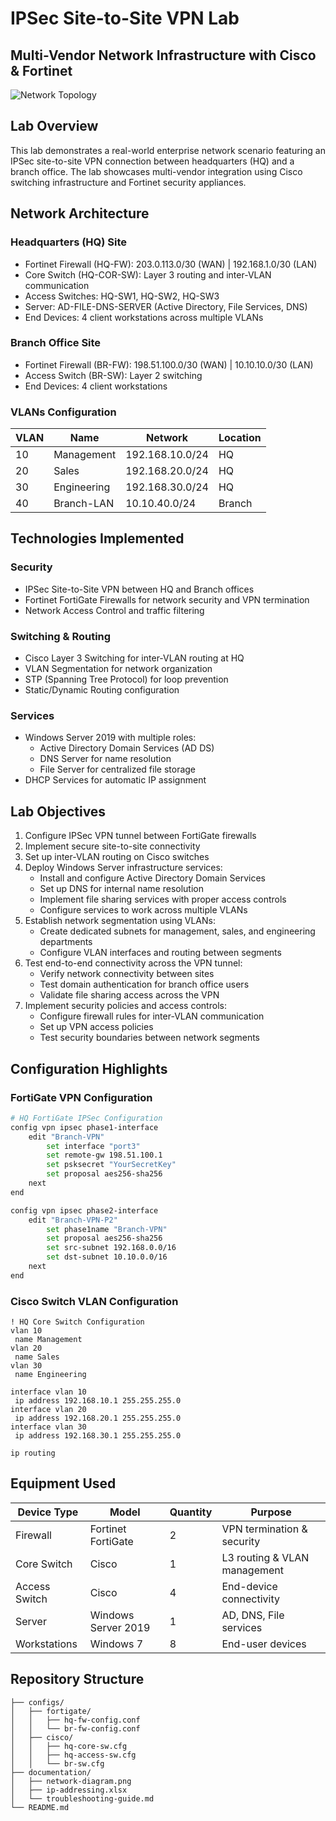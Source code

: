 # IPSec Site-to-Site VPN Lab
## Multi-Vendor Network Infrastructure with Cisco & Fortinet

![Network Topology](topology-diagram.png)

## Lab Overview

This lab demonstrates a real-world enterprise network scenario featuring an IPSec site-to-site VPN connection between headquarters (HQ) and a branch office. The lab showcases multi-vendor integration using Cisco switching infrastructure and Fortinet security appliances.

## Network Architecture

### Headquarters (HQ) Site
- Fortinet Firewall (HQ-FW): 203.0.113.0/30 (WAN) | 192.168.1.0/30 (LAN)
- Core Switch (HQ-COR-SW): Layer 3 routing and inter-VLAN communication
- Access Switches: HQ-SW1, HQ-SW2, HQ-SW3
- Server: AD-FILE-DNS-SERVER (Active Directory, File Services, DNS)
- End Devices: 4 client workstations across multiple VLANs

### Branch Office Site
- Fortinet Firewall (BR-FW): 198.51.100.0/30 (WAN) | 10.10.10.0/30 (LAN)
- Access Switch (BR-SW): Layer 2 switching
- End Devices: 4 client workstations

### VLANs Configuration
| VLAN | Name | Network | Location |
|------|------|---------|----------|
| 10 | Management | 192.168.10.0/24 | HQ |
| 20 | Sales | 192.168.20.0/24 | HQ |
| 30 | Engineering | 192.168.30.0/24 | HQ |
| 40 | Branch-LAN | 10.10.40.0/24 | Branch |

## Technologies Implemented

### Security
- IPSec Site-to-Site VPN between HQ and Branch offices
- Fortinet FortiGate Firewalls for network security and VPN termination
- Network Access Control and traffic filtering

### Switching & Routing
- Cisco Layer 3 Switching for inter-VLAN routing at HQ
- VLAN Segmentation for network organization
- STP (Spanning Tree Protocol) for loop prevention
- Static/Dynamic Routing configuration

### Services
- Windows Server 2019 with multiple roles:
  - Active Directory Domain Services (AD DS)
  - DNS Server for name resolution
  - File Server for centralized file storage
- DHCP Services for automatic IP assignment

## Lab Objectives

1. Configure IPSec VPN tunnel between FortiGate firewalls
2. Implement secure site-to-site connectivity
3. Set up inter-VLAN routing on Cisco switches
4. Deploy Windows Server infrastructure services:
   - Install and configure Active Directory Domain Services
   - Set up DNS for internal name resolution
   - Implement file sharing services with proper access controls
   - Configure services to work across multiple VLANs
5. Establish network segmentation using VLANs:
   - Create dedicated subnets for management, sales, and engineering departments
   - Configure VLAN interfaces and routing between segments
6. Test end-to-end connectivity across the VPN tunnel:
   - Verify network connectivity between sites
   - Test domain authentication for branch office users
   - Validate file sharing access across the VPN
7. Implement security policies and access controls:
   - Configure firewall rules for inter-VLAN communication
   - Set up VPN access policies
   - Test security boundaries between network segments

## Configuration Highlights

### FortiGate VPN Configuration
```bash
# HQ FortiGate IPSec Configuration
config vpn ipsec phase1-interface
    edit "Branch-VPN"
        set interface "port3"
        set remote-gw 198.51.100.1
        set psksecret "YourSecretKey"
        set proposal aes256-sha256
    next
end

config vpn ipsec phase2-interface
    edit "Branch-VPN-P2"
        set phase1name "Branch-VPN"
        set proposal aes256-sha256
        set src-subnet 192.168.0.0/16
        set dst-subnet 10.10.0.0/16
    next
end
```

### Cisco Switch VLAN Configuration
```cisco
! HQ Core Switch Configuration
vlan 10
 name Management
vlan 20
 name Sales
vlan 30
 name Engineering

interface vlan 10
 ip address 192.168.10.1 255.255.255.0
interface vlan 20
 ip address 192.168.20.1 255.255.255.0
interface vlan 30
 ip address 192.168.30.1 255.255.255.0

ip routing
```

## Equipment Used

| Device Type | Model | Quantity | Purpose |
|-------------|-------|----------|---------|
| Firewall | Fortinet FortiGate | 2 | VPN termination & security |
| Core Switch | Cisco | 1 | L3 routing & VLAN management |
| Access Switch | Cisco | 4 | End-device connectivity |
| Server | Windows Server 2019 | 1 | AD, DNS, File services |
| Workstations | Windows 7 | 8 | End-user devices |

## Repository Structure

```
├── configs/
│   ├── fortigate/
│   │   ├── hq-fw-config.conf
│   │   └── br-fw-config.conf
│   ├── cisco/
│   │   ├── hq-core-sw.cfg
│   │   ├── hq-access-sw.cfg
│   │   └── br-sw.cfg
├── documentation/
│   ├── network-diagram.png
│   ├── ip-addressing.xlsx
│   └── troubleshooting-guide.md
└── README.md
```
